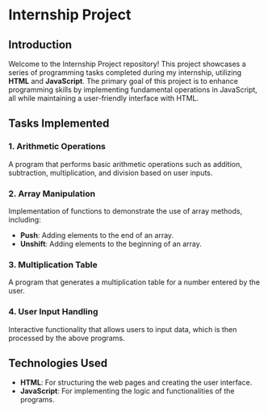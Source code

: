 # Internship Project

## Introduction

Welcome to the Internship Project repository! This project showcases a series of programming tasks completed during my internship, utilizing **HTML** and **JavaScript**. The primary goal of this project is to enhance programming skills by implementing fundamental operations in JavaScript, all while maintaining a user-friendly interface with HTML.

## Tasks Implemented

### 1. Arithmetic Operations
A program that performs basic arithmetic operations such as addition, subtraction, multiplication, and division based on user inputs.

### 2. Array Manipulation
Implementation of functions to demonstrate the use of array methods, including:
- **Push**: Adding elements to the end of an array.
- **Unshift**: Adding elements to the beginning of an array.

### 3. Multiplication Table
A program that generates a multiplication table for a number entered by the user.

### 4. User Input Handling
Interactive functionality that allows users to input data, which is then processed by the above programs.

## Technologies Used

- **HTML**: For structuring the web pages and creating the user interface.
- **JavaScript**: For implementing the logic and functionalities of the programs.

